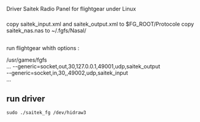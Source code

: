
Driver Saitek Radio Panel for flightgear under Linux

### 
copy saitek_input.xml and saitek_output.xml to $FG_ROOT/Protocole
copy saitek_nas.nas  to ~/.fgfs/Nasal/

##
 run flightgear whith options : 

/usr/games/fgfs \
	...
	--generic=socket,out,30,127.0.0.1,49001,udp,saitek_output \
	--generic=socket,in,30,,49002,udp,saitek_input  \
	...

## run driver 
	sudo ./saitek_fg /dev/hidraw3